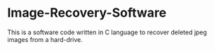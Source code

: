 # Image-Recovery-Software
This is a software code written in C language to recover deleted jpeg images from a hard-drive.
